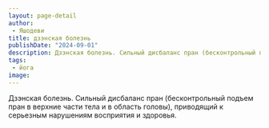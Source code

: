 ```yaml
---
layout: page-detail
author:
 - Яшодеви
title: дзэнская болезнь
publishDate: "2024-09-01"
description: Дзэнская болезнь. Сильный дисбаланс пран (бесконтрольный подъем пран в верхние части тела и в область головы), приводящий к серьезным нарушениям восприятия и здоровья.
tags:
 - йога
image: 
---
```


Дзэнская болезнь. Сильный дисбаланс пран (бесконтрольный подъем пран в верхние части тела и в область головы), приводящий к серьезным нарушениям восприятия и здоровья.

